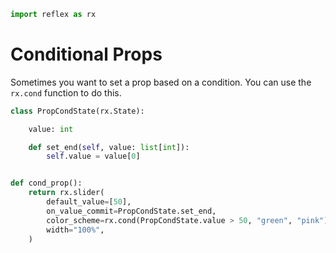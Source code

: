 ```python exec
import reflex as rx
```

# Conditional Props

Sometimes you want to set a prop based on a condition. You can use the `rx.cond` function to do this.

```python demo exec
class PropCondState(rx.State):

    value: int

    def set_end(self, value: list[int]):
        self.value = value[0]


def cond_prop():
    return rx.slider(
        default_value=[50],
        on_value_commit=PropCondState.set_end,
        color_scheme=rx.cond(PropCondState.value > 50, "green", "pink"),
        width="100%",
    )
```
